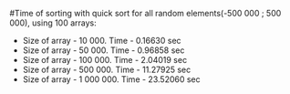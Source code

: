 #Time of sorting with quick sort for all random elements(-500 000 ; 500 000), using 100 arrays:

 - Size of array - 10 000.    Time - 0.16630 sec
 - Size of array - 50 000.    Time - 0.96858 sec
 - Size of array - 100 000.   Time - 2.04019 sec
 - Size of array - 500 000.   Time - 11.27925 sec
 - Size of array - 1 000 000. Time - 23.52060 sec
